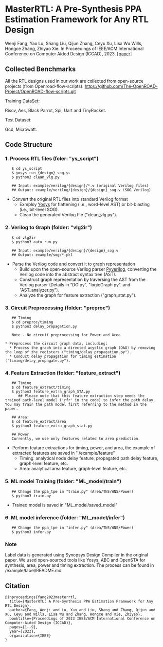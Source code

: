 # MasterRTL: A Pre-Synthesis PPA Estimation Framework for Any RTL Design

Wenji Fang, Yao Lu, Shang Liu, Qijun Zhang, Ceyu Xu, Lisa Wu Wills, Hongce Zhang, Zhiyao Xie. In Proceedings of IEEE/ACM International Conference on Computer Aided Design (ICCAD), 2023. [[paper]](https://ieeexplore.ieee.org/abstract/document/10323951)


## Collected Benchmarks
All the RTL designs used in our work are collected from open-source projects (from Openroad-flow-scripts).
https://github.com/The-OpenROAD-Project/OpenROAD-flow-scripts.git

Training DataSet:

Riscv, Aes, Black Parrot, Spi, Uart and TinyRocket.

Test Dataset:

Gcd, Microwatt.



## Code Structure

### 1. Process RTL files (foler: "ys_script")

```
   $ cd ys_script
   $ yosys run_{design}_sog.ys
   $ python3 clean_vlg.py
   
   ## Input: example/verilog/{design}/*.v (original Verilog files)
   ## Output: example/verilog/{design}/{design}_sog.v (SOG Verilog)
```

* Convert the original RTL files into standard Verilog format
  * Exmploy [Yosys](https://github.com/YosysHQ/yosys) for flattening (i.e., word-level AST) or bit-blasting (i.e., bit-level SOG).
  * Clean the generated Verilog file ("clean_vlg.py").

### 2. Verilog to Graph (folder: "vlg2ir")

```
   $ cd vlg2ir
   $ python3 auto_run.py
   
   ## Input: example/verilog/{design}/{design}_sog.v
   ## Output: example/sog/*.pkl
```

* Parse the Verilog code and convert it to graph representation
  * Build upon the open-source Verilog parser [Pyverilog](https://github.com/PyHDI/Pyverilog), converting the Verilog code into the abstract syntax tree (AST).
  * Construct graph representation by traversing the AST from the Verilog parser (Details in "DG.py", "logicGraph.py", and "AST_analyzer.py").
  * Analyze the graph for feature extraction ("graph_stat.py").

### 3. Circuit Preprocessing (folder: "preproc")

```
   ## Timing
   $ cd preproc/timing
   $ python3 delay_propagation.py
   
   Note - No circuit preprocessing for Power and Area 

* Preprocess the circuit graph data, including:
  * Process the graph into a directed acyclic graph (DAG) by removing the loop of the registers ("timing/delay_propagation.py").
  * Conduct delay propagation for timing estimation ("timing/delay_propagate.py").

```

### 4. Feature Extraction (folder: "feature_extract")

```
   ## Timing
   $ cd feature_extract/timing
   $ python3 feature_extra_graph_STA.py
	  ## Please note that this feature extraction step needs the trained path-level model ('rfr' in the code) to infer the path delay. You may train the path model first referring to the method in the paper. 
   
   ## Area:
   $ cd feature_extract/area
   $ python3 feature_extra_graph_stat.py

   ## Power
   Currently, we use only features related to area prediction.
```

* Perform feature extractions for timing, power, and area, the example of extracted features are saved in "./example/feature"
  * Timing: analytical node delay feature, propagated path delay feature, graph-level feature, etc.
  * Area: analytical area feature, graph-level feature, etc.

### 5. ML model Training (folder: "ML_model/train")

```
   ## Change the ppa_tpe in "train.py" (Area/TNS/WNS/Power)
   $ python3 train.py
```
* Trained model is saved in "ML_model/saved_model"

### 6. ML model inference (folder: "ML_model/infer")

```
   ## Change the ppa_tpe in "infer.py" (Area/TNS/WNS/Power)
   $ python3 infer.py
```

### Note

Label data is generated using Synopsys Design Compiler in the original paper. We used open-sourced tools like Yosys, ABC and OpenSTA for synthesis, area, power and timing extraction. The process can be found in /example/label/README.md

## Citation

```
@inproceedings{fang2023masterrtl,
  title={MasterRTL: A Pre-Synthesis PPA Estimation Framework for Any RTL Design},
  author={Fang, Wenji and Lu, Yao and Liu, Shang and Zhang, Qijun and Xu, Ceyu and Wills, Lisa Wu and Zhang, Hongce and Xie, Zhiyao},
  booktitle={Proceedings of 2023 IEEE/ACM International Conference on Computer-Aided Design (ICCAD)},
  pages={1--9},
  year={2023},
  organization={IEEE}
}
```

